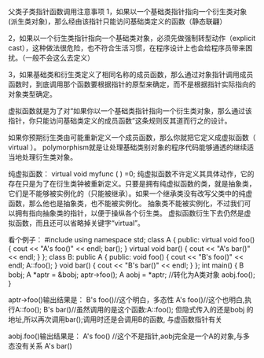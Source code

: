 父类子类指针函数调用注意事项
1，如果以一个基础类指针指向一个衍生类对象(派生类对象)，那么经由该指针只能访问基础类定义的函数（静态联翩）

2，如果以一个衍生类指针指向一个基础类对象，必须先做强制转型动作（explicit cast），这种做法很危险，也不符合生活习惯，在程序设计上也会给程序员带来困扰。（一般不会这么去定义）

3，如果基础类和衍生类定义了相同名称的成员函数，那么通过对象指针调用成员函数时，到底调用那个函数要根据指针的原型来确定，而不是根据指针实际指向的对象类型确定。

虚拟函数就是为了对“如果你以一个基础类指针指向一个衍生类对象，那么通过该指针，你只能访问基础类定义的成员函数”这条规则反其道而行之的设计。

如果你预期衍生类由可能重新定义一个成员函数，那么你就把它定义成虚拟函数（ virtual ）。
polymorphism就是让处理基础类别对象的程序代码能够通透的继续适当地处理衍生类对象。

纯虚拟函数：
virtual void myfunc ( ) =0;
纯虚拟函数不许定义其具体动作，它的存在只是为了在衍生类钟被重新定义。只要是拥有纯虚拟函数的类，就是抽象类，它们是不能够被实例化的（只能被继承）。如果一个继承类没有改写父类中的纯虚函数，那么他也是抽象类，也不能被实例化。
抽象类不能被实例化，不过我们可以拥有指向抽象类的指针，以便于操纵各个衍生类。
虚拟函数衍生下去仍然是虚拟函数，而且还可以省略掉关键字“virtual”。

看个例子：
#include <iostream> 
using namespace std; 
class A 
{ 
public: 
    virtual void foo() 
    { 
        cout << "A's foo()" << endl; 
        bar(); 
    } 
    virtual void bar() 
    { 
        cout << "A's bar()" << endl; 
    } 
}; 
class B: public A 
{ 
public: 
    void foo() 
    { 
        cout << "B's foo()" << endl; 
        A::foo(); 
    } 
    void bar() 
    { 
        cout << "B's bar()" << endl; 
    } 
}; 
int main() 
{ 
    B bobj; 
    A *aptr = &bobj; 
    aptr->foo(); 
    A aobj = *aptr; //转化为A类对象
    aobj.foo(); 
}

aptr->foo()输出结果是：
   B's foo()//这个明白，多态性
   A's foo()//这个也明白,执行A::foo();
   B's bar()//虽然调用的是这个函数:A::foo(); 但隐式传入的还是bobj 的地址,所以再次调用bar();调用时还是会调用B的函数, 与虚函数指针有关

aobj.foo()输出结果是：
  A's foo() //这个不是指针,aobj完全是一个A的对象,与多态没有关系
  A's bar() 
